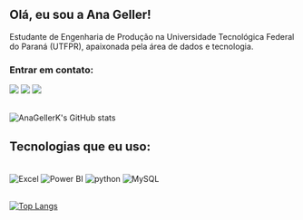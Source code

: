 ## Olá, eu sou a Ana Geller!
Estudante de Engenharia de Produção na Universidade Tecnológica Federal do Paraná (UTFPR), apaixonada pela área de dados e tecnologia.

<div>
  <h3>Entrar em contato:</h3>
  <a href="https://www.linkedin.com/in/ana-thaynara-geller-kuchinski/" target="_blank"><img src="https://img.shields.io/badge/-LinkedIn-%230077B5?style=for-the-badge&logo=linkedin&logoColor=white" target="_blank"></a> 
  <a href = "mailto:anageller.k@gmail.com"><img src="https://img.shields.io/badge/-Gmail-%23333?style=for-the-badge&logo=gmail&logoColor=white" target="_blank"></a>
  <a href="https://www.instagram.com/anageller_/" target="_blank"><img src="https://img.shields.io/badge/-Instagram-%23E4405F?style=for-the-badge&logo=instagram&logoColor=white" target="_blank"></a>
  
</div>
<br>

![AnaGellerK's GitHub stats](https://github-readme-stats.vercel.app/api?username=AnaGellerK&show_icons=true&theme=radical)

## Tecnologias que eu uso:

<div style="display:inline_block"><br/>
    <img align="center" alt=" Excel" src="https://img.shields.io/badge/Microsoft_Excel-217346?style=for-the-badge&logo=microsoft-excel&logoColor=white"/>
    <img align="center" alt="Power BI" src="https://img.shields.io/badge/power_bi-F2C811?style=for-the-badge&logo=powerbi&logoColor=black"/>
    <img align="center" alt="python" src="https://img.shields.io/badge/Python-3776AB?style=for-the-badge&logo=python&logoColor=white"/>
    <img align="center" alt="MySQL" src="https://img.shields.io/badge/mysql-%2300f.svg?style=for-the-badge&logo=mysql&logoColor=white"/>
</div><br>

[![Top Langs](https://github-readme-stats.vercel.app/api/top-langs/?username=AnaGellerK)](https://github.com/anuraghazra/github-readme-stats)

<br>
